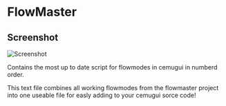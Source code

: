 # FlowMaster
## Screenshot
![Screenshot](https://github.com/jackrabbit72380/Flowmaster/blob/master/Screenshot.png)

Contains the most up to date script for flowmodes in cemugui in numberd order.

This text file combines all working flowmodes from the flowmaster project into one useable file for easly adding to your cemugui sorce code!
